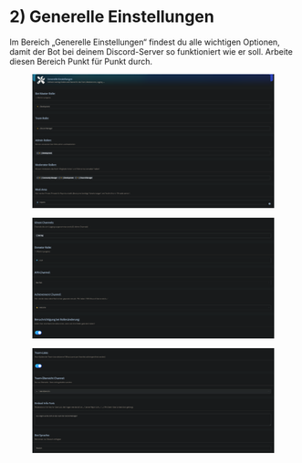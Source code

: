 # 2) Generelle Einstellungen

Im Bereich „Generelle Einstellungen“ findest du alle wichtigen Optionen, damit der Bot bei deinem Discord-Server so funktioniert wie er soll. Arbeite diesen Bereich Punkt für Punkt durch.

<div data-full-width="true">

<figure><img src="../.gitbook/assets/image (1).png" alt=""><figcaption></figcaption></figure>

</div>

<div data-full-width="true">

<figure><img src="../.gitbook/assets/image (2).png" alt=""><figcaption></figcaption></figure>

</div>

<div data-full-width="true">

<figure><img src="../.gitbook/assets/image (3).png" alt=""><figcaption></figcaption></figure>

</div>
